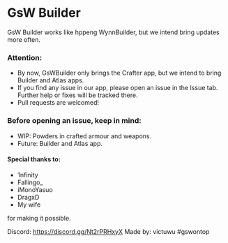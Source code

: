 
# GsW Builder
GsW Builder works like hppeng WynnBuilder, but we intend bring updates more often.

### Attention:
- By now, GsWBuilder only brings the Crafter app, but we intend to bring Builder and Atlas apps.
- If you find any issue in our app, please open an issue in the Issue tab. Further help or fixes will be tracked there.
- Pull requests are welcomed!

### Before opening an issue, keep in mind:
- WIP: Powders in crafted armour and weapons.
- Future: Builder and Atlas app. 

#### Special thanks to:
- 1nfinity
- Fallingo_
- iMonoYasuo
- DragxD
- My wife

for making it possible.

Discord: https://discord.gg/Nt2rPRHxyX
Made by: victuwu #gswontop

